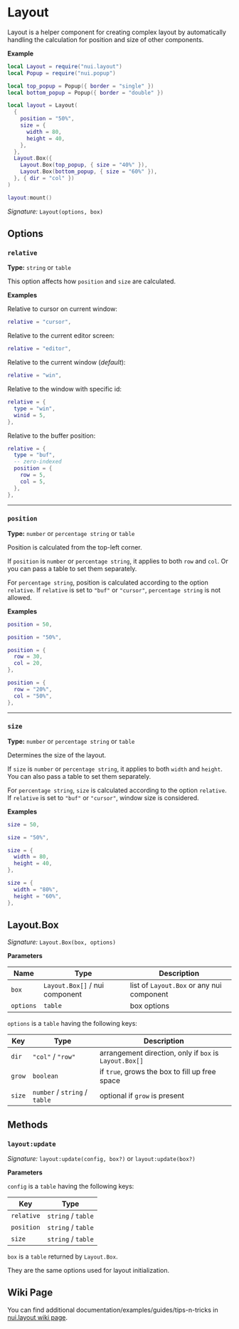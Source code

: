 # Layout

Layout is a helper component for creating complex layout by automatically
handling the calculation for position and size of other components.

**Example**

```lua
local Layout = require("nui.layout")
local Popup = require("nui.popup")

local top_popup = Popup({ border = "single" })
local bottom_popup = Popup({ border = "double" })

local layout = Layout(
  {
    position = "50%",
    size = {
      width = 80,
      height = 40,
    },
  },
  Layout.Box({
    Layout.Box(top_popup, { size = "40%" }),
    Layout.Box(bottom_popup, { size = "60%" }),
  }, { dir = "col" })
)

layout:mount()
```

_Signature:_ `Layout(options, box)`

## Options

### `relative`

**Type:** `string` or `table`

This option affects how `position` and `size` are calculated.

**Examples**

Relative to cursor on current window:

```lua
relative = "cursor",
```

Relative to the current editor screen:

```lua
relative = "editor",
```

Relative to the current window (_default_):

```lua
relative = "win",
```

Relative to the window with specific id:

```lua
relative = {
  type = "win",
  winid = 5,
},
```

Relative to the buffer position:

```lua
relative = {
  type = "buf",
  -- zero-indexed
  position = {
    row = 5,
    col = 5,
  },
},
```

---

### `position`

**Type:** `number` or `percentage string` or `table`

Position is calculated from the top-left corner.

If `position` is `number` or `percentage string`, it applies to both `row` and `col`.
Or you can pass a table to set them separately.

For `percentage string`, position is calculated according to the option `relative`.
If `relative` is set to `"buf"` or `"cursor"`, `percentage string` is not allowed.

**Examples**

```lua
position = 50,
```

```lua
position = "50%",
```

```lua
position = {
  row = 30,
  col = 20,
},
```

```lua
position = {
  row = "20%",
  col = "50%",
},
```

---

### `size`

**Type:** `number` or `percentage string` or `table`

Determines the size of the layout.

If `size` is `number` or `percentage string`, it applies to both `width` and `height`.
You can also pass a table to set them separately.

For `percentage string`, `size` is calculated according to the option `relative`.
If `relative` is set to `"buf"` or `"cursor"`, window size is considered.

**Examples**

```lua
size = 50,
```

```lua
size = "50%",
```

```lua
size = {
  width = 80,
  height = 40,
},
```

```lua
size = {
  width = "80%",
  height = "60%",
},
```

## Layout.Box

_Signature:_ `Layout.Box(box, options)`

**Parameters**

| Name      | Type                           | Description                               |
| --------- | ------------------------------ | ----------------------------------------- |
| `box`     | `Layout.Box[]` / nui component | list of `Layout.Box` or any nui component |
| `options` | `table`                        | box options                               |

`options` is a `table` having the following keys:

| Key    | Type                          | Description                                            |
| ------ | ----------------------------- | ------------------------------------------------------ |
| `dir`  | `"col"` / `"row"`             | arrangement direction, only if `box` is `Layout.Box[]` |
| `grow` | `boolean`                     | if `true`, grows the box to fill up free space         |
| `size` | `number` / `string` / `table` | optional if `grow` is present                          |

## Methods

### `layout:update`

_Signature:_ `layout:update(config, box?)` or `layout:update(box?)`

**Parameters**

`config` is a `table` having the following keys:

| Key        | Type               |
| ---------- | ------------------ |
| `relative` | `string` / `table` |
| `position` | `string` / `table` |
| `size`     | `string` / `table` |

`box` is a `table` returned by `Layout.Box`.

They are the same options used for layout initialization.

## Wiki Page

You can find additional documentation/examples/guides/tips-n-tricks in
[nui.layout wiki page](https://github.com/MunifTanjim/nui.nvim/wiki/nui.layout).

